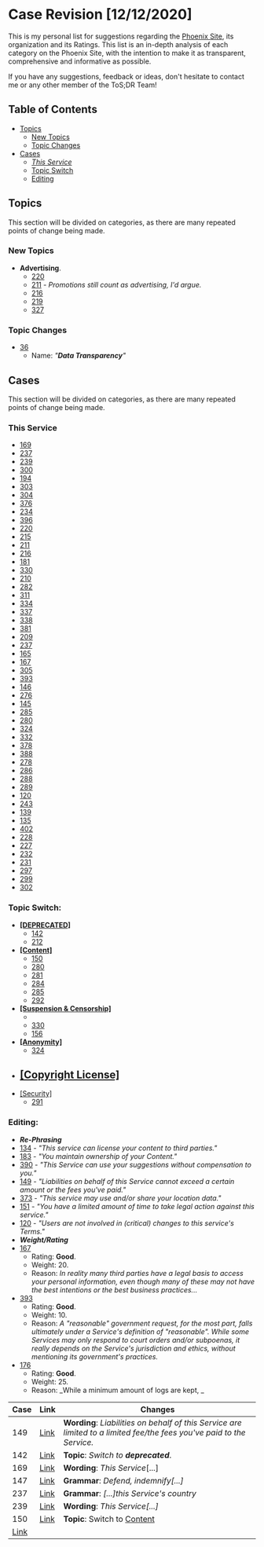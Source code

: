 # Case Revision [12/12/2020]
This is my personal list for suggestions regarding the [Phoenix Site](https://edit.tosdr.org), its organization and its Ratings. This list is an in-depth analysis of each category on the Phoenix Site, with the intention to make it as transparent, comprehensive and informative as possible.

If you have any suggestions, feedback or ideas, don't hesitate to contact me or any other member of the ToS;DR Team!

## Table of Contents
- [Topics](#topics)
  - [New Topics](#new-topics)
  - [Topic Changes](#topic-changes)
- [Cases](#cases)
  - [_This Service_](#this-service)
  - [Topic Switch](#topic-switch)
  - [Editing](#editing)

## Topics
This section will be divided on categories, as there are many repeated points of change being made.
### New Topics
- **Advertising**.
  - [220](https://edit.tosdr.org/cases/220)
  - [211](https://edit.tosdr.org/cases/211) - _Promotions still count as advertising, I'd argue._
  - [216](https://edit.tosdr.org/cases/216)
  - [219](https://edit.tosdr.org/cases/219)
  - [327](https://edit.tosdr.org/cases/327)
### Topic Changes
- [36](https://edit.tosdr.org/topics/36)
  - Name: _"**Data Transparency**"_

## Cases
This section will be divided on categories, as there are many repeated points of change being made.
### This Service
- [169](https://edit.tosdr.org/cases/169)
- [237](https://edit.tosdr.org/cases/237)
- [239](https://edit.tosdr.org/cases/239)
- [300](https://edit.tosdr.org/cases/300)
- [194](https://edit.tosdr.org/cases/194)
- [303](https://edit.tosdr.org/cases/303)
- [304](https://edit.tosdr.org/cases/304)
- [376](https://edit.tosdr.org/cases/376)
- [234](https://edit.tosdr.org/cases/234)
- [396](https://edit.tosdr.org/cases/396)
- [220](https://edit.tosdr.org/cases/220)
- [215](https://edit.tosdr.org/cases/215)
- [211](https://edit.tosdr.org/cases/211)
- [216](https://edit.tosdr.org/cases/216)
- [181](https://edit.tosdr.org/cases/181)
- [330](https://edit.tosdr.org/cases/330)
- [210](https://edit.tosdr.org/cases/210)
- [282](https://edit.tosdr.org/cases/282)
- [311](https://edit.tosdr.org/cases/311)
- [334](https://edit.tosdr.org/cases/334)
- [337](https://edit.tosdr.org/cases/337)
- [338](https://edit.tosdr.org/cases/338)
- [381](https://edit.tosdr.org/cases/381)
- [209](https://edit.tosdr.org/cases/209)
- [237](https://edit.tosdr.org/cases/237)
- [165](https://edit.tosdr.org/cases/165)
- [167](https://edit.tosdr.org/cases/167)
- [305](https://edit.tosdr.org/cases/305)
- [393](https://edit.tosdr.org/cases/393)
- [146](https://edit.tosdr.org/cases/146)
- [276](https://edit.tosdr.org/cases/276)
- [145](https://edit.tosdr.org/cases/145)
- [285](https://edit.tosdr.org/cases/285)
- [280](https://edit.tosdr.org/cases/280)
- [324](https://edit.tosdr.org/cases/324)
- [332](https://edit.tosdr.org/cases/332)
- [378](https://edit.tosdr.org/cases/378)
- [388](https://edit.tosdr.org/cases/388)
- [278](https://edit.tosdr.org/cases/278)
- [286](https://edit.tosdr.org/cases/286)
- [288](https://edit.tosdr.org/cases/288)
- [289](https://edit.tosdr.org/cases/289)
- [120](https://edit.tosdr.org/cases/120)
- [243](https://edit.tosdr.org/cases/243)
- [139](https://edit.tosdr.org/cases/139)
- [135](https://edit.tosdr.org/cases/135)
- [402](https://edit.tosdr.org/cases/402)
- [228](https://edit.tosdr.org/cases/228)
- [227](https://edit.tosdr.org/cases/227)
- [232](https://edit.tosdr.org/cases/232)
- [231](https://edit.tosdr.org/cases/231)
- [297](https://edit.tosdr.org/cases/297)
- [299](https://edit.tosdr.org/cases/299)
- [302](https://edit.tosdr.org/cases/302)
### Topic Switch:
- [**[DEPRECATED]**](https://edit.tosdr.org/topics/55)
  - [142](https://edit.tosdr.org/cases/142)
  - [212](https://edit.tosdr.org/cases/212)
- [**[Content]**](https://edit.tosdr.org/topics/52)
  - [150](https://edit.tosdr.org/cases/150)
  - [280](https://edit.tosdr.org/cases/280)
  - [281](https://edit.tosdr.org/cases/281)
  - [284](https://edit.tosdr.org/cases/284)
  - [285](https://edit.tosdr.org/cases/285)
  - [292](https://edit.tosdr.org/cases/292)
- [**[Suspension & Censorship]**](https://edit.tosdr.org/topics/47)
  - []()
  - [330](https://edit.tosdr.org/cases/330)
  - [156](https://edit.tosdr.org/cases/156)
- [**[Anonymity]**](https://edit.tosdr.org/topics/26)
  - [324](https://edit.tosdr.org/cases/324)
- [**[Copyright License]**](https://edit.tosdr.org/topics/30)
  -
- [[Security]]()
  - [291](https://edit.tosdr.org/cases/291)
### Editing:
-  ***Re-Phrasing***
  - [134](https://edit.tosdr.org/cases/134) - _"This service can license your content to third parties."_
  - [183](https://edit.tosdr.org/cases/183) - _"You maintain ownership of your Content."_
  - [390](https://edit.tosdr.org/cases/390) - _"This Service can use your suggestions without compensation to you."_
  - [149](https://edit.tosdr.org/cases/149) - _"Liabilities on behalf of this Service cannot exceed a certain amount or the fees you've paid."_
  - [373](https://edit.tosdr.org/cases/373) - _"This service may use and/or share your location data."_
  - [151](https://edit.tosdr.org/cases/151) - _"You have a limited amount of time to take legal action against this service."_
  - [120](https://edit.tosdr.org/cases/120) - _"Users are not involved in (critical) changes to this service's Terms."_
-  ***Weight/Rating***
  - [167](https://edit.tosdr.org/cases/167)
    - Rating: **Good**.
    - Weight: 20.
    - Reason: _In reality many third parties have a legal basis to access your personal information, even though many of these may not have the best intentions or the best business practices..._
  - [393](https://edit.tosdr.org/cases/393)
    - Rating: **Good**.
    - Weight: 10.
    - Reason: _A "reasonable" government request, for the most part, falls ultimately under a Service's definition of "reasonable". While some Services may only respond to court orders and/or subpoenas, it really depends on the Service's jurisdiction and ethics, without mentioning its government's practices._
  - [176](https://edit.tosdr.org/cases/176)
    - Rating: **Good**.
    - Weight: 25.
    - Reason: _While a minimum amount of logs are kept, _

 **Case** | **Link** | **Changes**
 --- | --- | ---
 149 | [Link](https://edit.tosdr.org/cases/149) | **Wording**: _Liabilities on behalf of this Service are limited to a limited fee/the fees you've paid to the Service._
 142| [Link](https://edit.tosdr.org/cases/142) |  **Topic**: _Switch to **deprecated**_.
 169 | [Link](https://edit.tosdr.org/cases/169) | **Wording**: _This Service_[...]
  147 | [Link](https://edit.tosdr.org/cases/147) | **Grammar**: _Defend, indemnify[...]_
  237 | [Link](https://edit.tosdr.org/cases/237) | **Grammar**: _[...]this Service's country_
  239 | [Link](https://edit.tosdr.org/cases/239) | **Wording**: _This Service[...]_
  150 | [Link](https://edit.tosdr.org/cases/150) | **Topic**: Switch to [Content](https://edit.tosdr.org/topics/52)
   | [Link]() |

